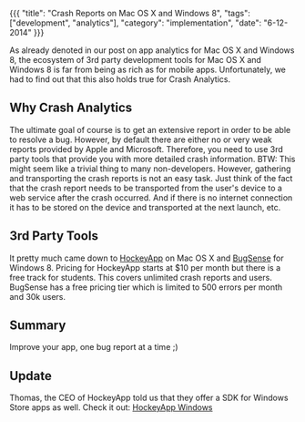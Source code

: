 {{{
    "title": "Crash Reports on Mac OS X and Windows 8",
    "tags": ["development", "analytics"],
    "category": "implementation",
    "date": "6-12-2014"
}}}

As already denoted in our post on app analytics for Mac OS X and Windows 8, the ecosystem of 3rd party development tools for Mac OS X and Windows 8 is far from being as rich as for mobile apps.
Unfortunately, we had to find out that this also holds true for Crash Analytics.

## Why Crash Analytics
The ultimate goal of course is to get an extensive report in order to be able to resolve a bug. However, by default there are either no or very weak reports provided by Apple and Microsoft.
Therefore, you need to use 3rd party tools that provide you with more detailed crash information.
BTW: This might seem like a trivial thing to many non-developers. However, gathering and transporting the crash reports is not an easy task. Just think of the fact that the crash report needs to be transported from the user's device to a web service after the crash occurred. And if there is no internet connection it has to be stored on the device and transported at the next launch, etc. 

## 3rd Party Tools
It pretty much came down to [HockeyApp](http://hockeyapp.net) on Mac OS X and [BugSense](https://www.bugsense.com) for Windows 8.
Pricing for HockeyApp starts at $10 per month but there is a free track for students. This covers unlimited crash reports and users.
BugSense has a free pricing tier which is limited to 500 errors per month and 30k users.

## Summary
Improve your app, one bug report at a time ;)

## Update
Thomas, the CEO of HockeyApp told us that they offer a SDK for Windows Store apps as well. Check it out: [HockeyApp Windows](https://github.com/bitstadium/HockeySDK-Windows)
